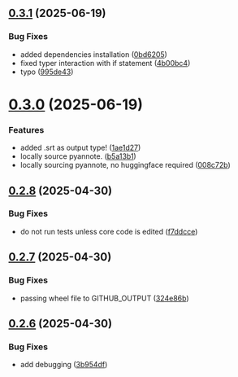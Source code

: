 ## [0.3.1](https://github.com/Global-Health-Engineering/ghe_transcribe/compare/v0.3.0...v0.3.1) (2025-06-19)


### Bug Fixes

* added dependencies installation ([0bd6205](https://github.com/Global-Health-Engineering/ghe_transcribe/commit/0bd62053e462c7fe85e06f57f0f2adcb28edc399))
* fixed typer interaction with if statement ([4b00bc4](https://github.com/Global-Health-Engineering/ghe_transcribe/commit/4b00bc4573785fdb8c0dc9074335b0a22a85d43c))
* typo ([995de43](https://github.com/Global-Health-Engineering/ghe_transcribe/commit/995de4304088c98a6d04742b28c6a8c32a6a88d6))



# [0.3.0](https://github.com/Global-Health-Engineering/ghe_transcribe/compare/v0.2.8...v0.3.0) (2025-06-19)


### Features

* added .srt as output type! ([1ae1d27](https://github.com/Global-Health-Engineering/ghe_transcribe/commit/1ae1d27e0c3eafaf45db3af254c1a6dfd4d625e1))
* locally source pyannote. ([b5a13b1](https://github.com/Global-Health-Engineering/ghe_transcribe/commit/b5a13b1e215e673575a5b0f40a61a0ac8e742a4e))
* locally sourcing pyannote, no huggingface required ([008c72b](https://github.com/Global-Health-Engineering/ghe_transcribe/commit/008c72b3b256ed5e3309c7799ec797ffef833565))



## [0.2.8](https://github.com/Global-Health-Engineering/ghe_transcribe/compare/v0.2.7...v0.2.8) (2025-04-30)


### Bug Fixes

* do not run tests unless core code is edited ([f7ddcce](https://github.com/Global-Health-Engineering/ghe_transcribe/commit/f7ddcce98b964b83ac18c3a76654090252fe2bc7))



## [0.2.7](https://github.com/Global-Health-Engineering/ghe_transcribe/compare/v0.2.6...v0.2.7) (2025-04-30)


### Bug Fixes

* passing wheel file to GITHUB_OUTPUT ([324e86b](https://github.com/Global-Health-Engineering/ghe_transcribe/commit/324e86bc3979f29131169b2b1fab7bbf1123c48c))



## [0.2.6](https://github.com/Global-Health-Engineering/ghe_transcribe/compare/v0.2.5...v0.2.6) (2025-04-30)


### Bug Fixes

* add debugging ([3b954df](https://github.com/Global-Health-Engineering/ghe_transcribe/commit/3b954dfdc4eda8d341aea09300fc05046349a09a))



